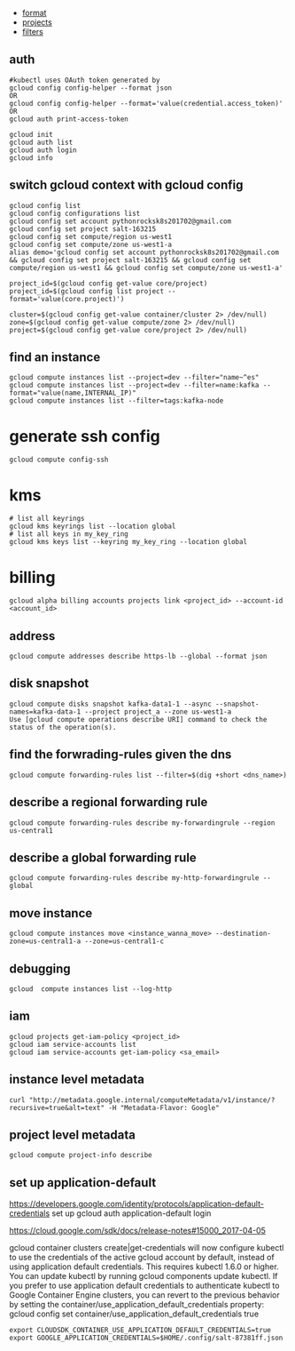 * [format](https://cloudplatform.googleblog.com/2016/06/filtering-and-formatting-fun-with.html)
* [projects](https://cloud.google.com/sdk/gcloud/reference/topic/projections)
* [filters](https://cloud.google.com/sdk/gcloud/reference/topic/filters)

## auth
```
#kubectl uses OAuth token generated by 
gcloud config config-helper --format json
OR
gcloud config config-helper --format='value(credential.access_token)'
OR
gcloud auth print-access-token 
```

```
gcloud init
gcloud auth list
gcloud auth login
gcloud info

```
## switch gcloud context with gcloud config
```
gcloud config list
gcloud config configurations list
gcloud config set account pythonrocksk8s201702@gmail.com 
gcloud config set project salt-163215
gcloud config set compute/region us-west1
gcloud config set compute/zone us-west1-a
alias demo='gcloud config set account pythonrocksk8s201702@gmail.com && gcloud config set project salt-163215 && gcloud config set compute/region us-west1 && gcloud config set compute/zone us-west1-a'

project_id=$(gcloud config get-value core/project)
project_id=$(gcloud config list project --format='value(core.project)')

cluster=$(gcloud config get-value container/cluster 2> /dev/null)
zone=$(gcloud config get-value compute/zone 2> /dev/null)
project=$(gcloud config get-value core/project 2> /dev/null)

```

## find an instance 
```
gcloud compute instances list --project=dev --filter="name~^es"
gcloud compute instances list --project=dev --filter=name:kafka --format="value(name,INTERNAL_IP)"
gcloud compute instances list --filter=tags:kafka-node
```
# generate ssh config 
```
gcloud compute config-ssh
```

# kms
```
# list all keyrings 
gcloud kms keyrings list --location global
# list all keys in my_key_ring
gcloud kms keys list --keyring my_key_ring --location global
```

# billing
```
gcloud alpha billing accounts projects link <project_id> --account-id <account_id>
```

## address
```
gcloud compute addresses describe https-lb --global --format json
```
## disk snapshot
```
gcloud compute disks snapshot kafka-data1-1 --async --snapshot-names=kafka-data-1 --project project_a --zone us-west1-a
Use [gcloud compute operations describe URI] command to check the status of the operation(s).
```

## find the forwrading-rules given the dns
```
gcloud compute forwarding-rules list --filter=$(dig +short <dns_name>)
```

## describe a regional forwarding rule
```
gcloud compute forwarding-rules describe my-forwardingrule --region us-central1
```

## describe a global forwarding rule
```
gcloud compute forwarding-rules describe my-http-forwardingrule --global
```
## move instance
`gcloud compute instances move <instance_wanna_move> --destination-zone=us-central1-a --zone=us-central1-c`

## debugging
```
gcloud  compute instances list --log-http
```
## iam
```
gcloud projects get-iam-policy <project_id>
gcloud iam service-accounts list
gcloud iam service-accounts get-iam-policy <sa_email>
```

## instance level metadata
```
curl "http://metadata.google.internal/computeMetadata/v1/instance/?recursive=true&alt=text" -H "Metadata-Flavor: Google"
```

## project level metadata
```
gcloud compute project-info describe
```

## set up application-default
https://developers.google.com/identity/protocols/application-default-credentials set up gcloud auth application-default login

https://cloud.google.com/sdk/docs/release-notes#15000_2017-04-05

gcloud container clusters create|get-credentials will now configure kubectl to use the credentials of the active gcloud account by default, instead of using application default credentials. This requires kubectl 1.6.0 or higher. You can update kubectl by running 
gcloud components update kubectl. If you prefer to use application default credentials to authenticate kubectl to Google Container Engine clusters, you can revert to the previous behavior by setting the container/use_application_default_credentials property:
gcloud config set container/use_application_default_credentials true
```
export CLOUDSDK_CONTAINER_USE_APPLICATION_DEFAULT_CREDENTIALS=true
export GOOGLE_APPLICATION_CREDENTIALS=$HOME/.config/salt-87381ff.json
```
